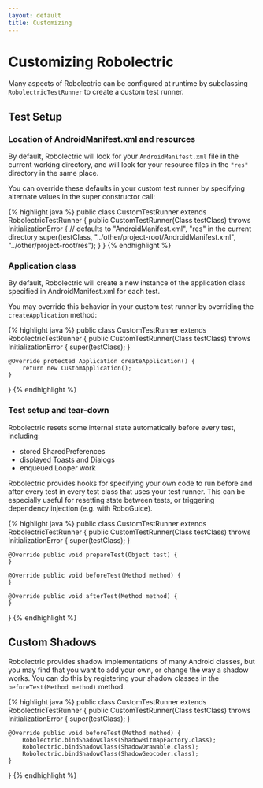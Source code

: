 ```yaml
---
layout: default
title: Customizing
---
```


# Customizing Robolectric

Many aspects of Robolectric can be configured at runtime by subclassing <code>RobolectricTestRunner</code> to create a
custom test runner.

## Test Setup

### Location of AndroidManifest.xml and resources
By default, Robolectric will look for your <code>AndroidManifest.xml</code> file in the current working directory, and
will look for your resource files in the <code>"res"</code> directory in the same place.

You can override these defaults in your custom test runner by specifying alternate values in the super constructor call:

{% highlight java %}
public class CustomTestRunner extends RobolectricTestRunner {
    public CustomTestRunner(Class testClass) throws InitializationError {
        // defaults to "AndroidManifest.xml", "res" in the current directory
        super(testClass, "../other/project-root/AndroidManifest.xml", "../other/project-root/res");
    }
}
{% endhighlight %}

### Application class
By default, Robolectric will create a new instance of the application class specified in AndroidManifest.xml for each test.

You may override this behavior in your custom test runner by overriding the <code>createApplication</code> method:

{% highlight java %}
public class CustomTestRunner extends RobolectricTestRunner {
    public CustomTestRunner(Class testClass) throws InitializationError {
        super(testClass);
    }

    @Override protected Application createApplication() {
        return new CustomApplication();
    }
}
{% endhighlight %}

### Test setup and tear-down
Robolectric resets some internal state automatically before every test, including:
* stored SharedPreferences
* displayed Toasts and Dialogs
* enqueued Looper work

Robolectric provides hooks for specifying your own code to run before and after every test in every test class that uses
your test runner. This can be especially useful for resetting state between tests, or triggering dependency injection
(e.g. with RoboGuice).

{% highlight java %}
public class CustomTestRunner extends RobolectricTestRunner {
    public CustomTestRunner(Class testClass) throws InitializationError {
        super(testClass);
    }

    @Override public void prepareTest(Object test) {
    }

    @Override public void beforeTest(Method method) {
    }

    @Override public void afterTest(Method method) {
    }
}
{% endhighlight %}

## Custom Shadows

Robolectric provides shadow implementations of many Android classes, but you may find that you want to add your own,
or change the way a shadow works. You can do this by registering your shadow classes in the
<code>beforeTest(Method method)</code> method.

{% highlight java %}
public class CustomTestRunner extends RobolectricTestRunner {
    public CustomTestRunner(Class testClass) throws InitializationError {
        super(testClass);
    }

    @Override public void beforeTest(Method method) {
        Robolectric.bindShadowClass(ShadowBitmapFactory.class);
        Robolectric.bindShadowClass(ShadowDrawable.class);
        Robolectric.bindShadowClass(ShadowGeocoder.class);
    }
}
{% endhighlight %}
